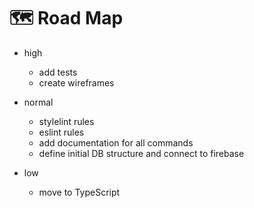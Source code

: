 # 🗺 Road Map

* high
  * add tests
  * create wireframes

* normal
  * stylelint rules
  * eslint rules
  * add documentation for all commands
  * define initial DB structure and connect to firebase
  
* low
  * move to TypeScript
